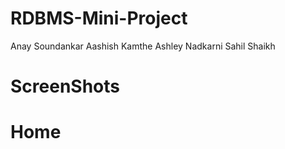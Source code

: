 # RDBMS-Mini-Project

 Anay Soundankar
 Aashish Kamthe
 Ashley Nadkarni
 Sahil Shaikh

# ScreenShots

# Home
